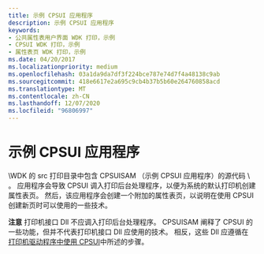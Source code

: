 ```yaml
---
title: 示例 CPSUI 应用程序
description: 示例 CPSUI 应用程序
keywords:
- 公共属性表用户界面 WDK 打印，示例
- CPSUI WDK 打印，示例
- 属性表页 WDK 打印，示例
ms.date: 04/20/2017
ms.localizationpriority: medium
ms.openlocfilehash: 03a1da9da7df3f224bce787e74d7f4a48138c9ab
ms.sourcegitcommit: 418e6617e2a695c9cb4b37b5b60e264760858acd
ms.translationtype: MT
ms.contentlocale: zh-CN
ms.lasthandoff: 12/07/2020
ms.locfileid: "96806997"
---
```

# <a name="sample-cpsui-application"></a>示例 CPSUI 应用程序





\\WDK 的 src 打印目录中包含 CPSUISAM （示例 CPSUI 应用程序）的源代码 \\ 。 应用程序会导致 CPSUI 调入打印后台处理程序，以便为系统的默认打印机创建属性表页。 然后，该应用程序会创建一个附加的属性表页，以说明在使用 CPSUI 创建新页时可以使用的一些技术。

**注意**  打印机接口 Dll 不应调入打印后台处理程序。 CPSUISAM 阐释了 CPSUI 的一些功能，但并不代表打印机接口 Dll 应使用的技术。 相反，这些 Dll 应遵循在 [打印机驱动程序中使用 CPSUI](using-cpsui-with-printer-drivers.md)中所述的步骤。

 

 

 





